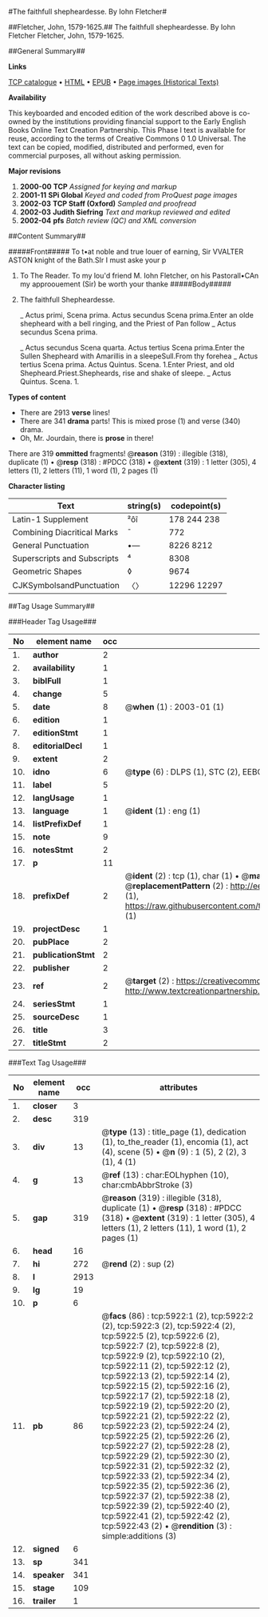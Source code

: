 #The faithfull shepheardesse. By Iohn Fletcher#

##Fletcher, John, 1579-1625.##
The faithfull shepheardesse. By Iohn Fletcher
Fletcher, John, 1579-1625.

##General Summary##

**Links**

[TCP catalogue](http://www.ota.ox.ac.uk/tcp/)  • 
[HTML](http://tei.it.ox.ac.uk/tcp/Texts-HTML/free/A00/A00962.html)  • 
[EPUB](http://tei.it.ox.ac.uk/tcp/Texts-EPUB/free/A00/A00962.epub) • 
[Page images (Historical Texts)](https://data.historicaltexts.jisc.ac.uk/view?pubId=eebo-99841346e&pageId=eebo-99841346e-5922-1)

**Availability**

This keyboarded and encoded edition of the
	       work described above is co-owned by the institutions
	       providing financial support to the Early English Books
	       Online Text Creation Partnership. This Phase I text is
	       available for reuse, according to the terms of Creative
	       Commons 0 1.0 Universal. The text can be copied,
	       modified, distributed and performed, even for
	       commercial purposes, all without asking permission.

**Major revisions**

1. __2000-00__ __TCP__ *Assigned for keying and markup*
1. __2001-11__ __SPi Global__ *Keyed and coded from ProQuest page images*
1. __2002-03__ __TCP Staff (Oxford)__ *Sampled and proofread*
1. __2002-03__ __Judith Siefring__ *Text and markup reviewed and edited*
1. __2002-04__ __pfs__ *Batch review (QC) and XML conversion*

##Content Summary##

#####Front#####
To t•at noble and true louer of earning, Sir VVALTER ASTON knight of the Bath.SIr I must aske your p
1. To The Reader.
To my lou'd friend M. Iohn Fletcher, on his Pastorall•CAn my approouement (Sir) be worth your thanke
#####Body#####

1. The faithfull Shepheardesse.

    _ Actus primi, Scena prima.
Actus secundus Scena prima.Enter an olde shepheard with a bell ringing, and the Priest of Pan follow
    _ Actus secundus Scena prima.

    _ Actus secundus Scena quarta.
Actus tertius Scena prima.Enter the Sullen Shepheard with Amarillis in a sleepeSull.From thy forehea
    _ Actus tertius Scena prima.
Actus Quintus. Scena. 1.Enter Priest, and old Shepheard.Priest.Shepheards, rise and shake of sleepe.
    _ Actus Quintus. Scena. 1.

**Types of content**

  * There are 2913 **verse** lines!
  * There are 341 **drama** parts! This is mixed prose (1) and verse (340) drama.
  * Oh, Mr. Jourdain, there is **prose** in there!

There are 319 **ommitted** fragments! 
 @__reason__ (319) : illegible (318), duplicate (1)  •  @__resp__ (318) : #PDCC (318)  •  @__extent__ (319) : 1 letter (305), 4 letters (1), 2 letters (11), 1 word (1), 2 pages (1)

**Character listing**


|Text|string(s)|codepoint(s)|
|---|---|---|
|Latin-1 Supplement|²ôî|178 244 238|
|Combining             Diacritical Marks|̄|772|
|General Punctuation|•—|8226 8212|
|Superscripts             and Subscripts|⁴|8308|
|Geometric Shapes|◊|9674|
|CJKSymbolsandPunctuation|〈〉|12296 12297|

##Tag Usage Summary##

###Header Tag Usage###

|No|element name|occ|attributes|
|---|---|---|---|
|1.|__author__|2||
|2.|__availability__|1||
|3.|__biblFull__|1||
|4.|__change__|5||
|5.|__date__|8| @__when__ (1) : 2003-01 (1)|
|6.|__edition__|1||
|7.|__editionStmt__|1||
|8.|__editorialDecl__|1||
|9.|__extent__|2||
|10.|__idno__|6| @__type__ (6) : DLPS (1), STC (2), EEBO-CITATION (1), PROQUEST (1), VID (1)|
|11.|__label__|5||
|12.|__langUsage__|1||
|13.|__language__|1| @__ident__ (1) : eng (1)|
|14.|__listPrefixDef__|1||
|15.|__note__|9||
|16.|__notesStmt__|2||
|17.|__p__|11||
|18.|__prefixDef__|2| @__ident__ (2) : tcp (1), char (1)  •  @__matchPattern__ (2) : ([0-9\-]+):([0-9IVX]+) (1), (.+) (1)  •  @__replacementPattern__ (2) : http://eebo.chadwyck.com/downloadtiff?vid=$1&page=$2 (1), https://raw.githubusercontent.com/textcreationpartnership/Texts/master/tcpchars.xml#$1 (1)|
|19.|__projectDesc__|1||
|20.|__pubPlace__|2||
|21.|__publicationStmt__|2||
|22.|__publisher__|2||
|23.|__ref__|2| @__target__ (2) : https://creativecommons.org/publicdomain/zero/1.0/ (1), http://www.textcreationpartnership.org/docs/. (1)|
|24.|__seriesStmt__|1||
|25.|__sourceDesc__|1||
|26.|__title__|3||
|27.|__titleStmt__|2||


###Text Tag Usage###

|No|element name|occ|attributes|
|---|---|---|---|
|1.|__closer__|3||
|2.|__desc__|319||
|3.|__div__|13| @__type__ (13) : title_page (1), dedication (1), to_the_reader (1), encomia (1), act (4), scene (5)  •  @__n__ (9) : 1 (5), 2 (2), 3 (1), 4 (1)|
|4.|__g__|13| @__ref__ (13) : char:EOLhyphen (10), char:cmbAbbrStroke (3)|
|5.|__gap__|319| @__reason__ (319) : illegible (318), duplicate (1)  •  @__resp__ (318) : #PDCC (318)  •  @__extent__ (319) : 1 letter (305), 4 letters (1), 2 letters (11), 1 word (1), 2 pages (1)|
|6.|__head__|16||
|7.|__hi__|272| @__rend__ (2) : sup (2)|
|8.|__l__|2913||
|9.|__lg__|19||
|10.|__p__|6||
|11.|__pb__|86| @__facs__ (86) : tcp:5922:1 (2), tcp:5922:2 (2), tcp:5922:3 (2), tcp:5922:4 (2), tcp:5922:5 (2), tcp:5922:6 (2), tcp:5922:7 (2), tcp:5922:8 (2), tcp:5922:9 (2), tcp:5922:10 (2), tcp:5922:11 (2), tcp:5922:12 (2), tcp:5922:13 (2), tcp:5922:14 (2), tcp:5922:15 (2), tcp:5922:16 (2), tcp:5922:17 (2), tcp:5922:18 (2), tcp:5922:19 (2), tcp:5922:20 (2), tcp:5922:21 (2), tcp:5922:22 (2), tcp:5922:23 (2), tcp:5922:24 (2), tcp:5922:25 (2), tcp:5922:26 (2), tcp:5922:27 (2), tcp:5922:28 (2), tcp:5922:29 (2), tcp:5922:30 (2), tcp:5922:31 (2), tcp:5922:32 (2), tcp:5922:33 (2), tcp:5922:34 (2), tcp:5922:35 (2), tcp:5922:36 (2), tcp:5922:37 (2), tcp:5922:38 (2), tcp:5922:39 (2), tcp:5922:40 (2), tcp:5922:41 (2), tcp:5922:42 (2), tcp:5922:43 (2)  •  @__rendition__ (3) : simple:additions (3)|
|12.|__signed__|6||
|13.|__sp__|341||
|14.|__speaker__|341||
|15.|__stage__|109||
|16.|__trailer__|1||
